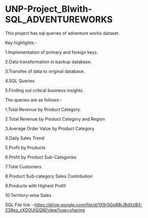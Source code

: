 # UNP-Project_BIwith-SQL_ADVENTUREWORKS

This project has sql queries of adventure works dataset.

Key highlights:-

1.Implementation of primary and foreign keys.

2.Data transformation in backup database.

3.Transfee of data to original database.

4.SQL Queries

5.Finding out critical business insights.

The queries are as follows:-

1.Total Revenue by Product Category.

2.Total Revenue by Product Category and Region

3.Average Order Value by Product Category

4.Daily Sales Trend

5.Profit by Products

6.Profit by Product Sub-Categories

7.Total Customers

8.Product Sub-category Sales Contribution

9.Products with Highest Profit

10.Territory-wise Sales

SQL File link :-https://drive.google.com/file/d/1X9r5GpR8jJBdXzB3-238pz_yXD0UtGQW/view?usp=sharing

